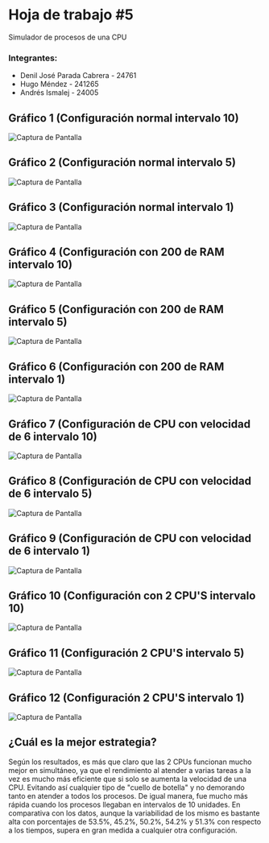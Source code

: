 # Hoja de trabajo #5
Simulador de procesos de una CPU

### Integrantes:
- Denil José Parada Cabrera - 24761
- Hugo Méndez - 241265
- Andrés Ismalej - 24005

## Gráfico 1 (Configuración normal intervalo 10)
![Captura de Pantalla](Graficas/Normal_10.png)

## Gráfico 2 (Configuración normal intervalo 5)
![Captura de Pantalla](Graficas/Normal_5.png)

## Gráfico 3 (Configuración normal intervalo 1)
![Captura de Pantalla](Graficas/Normal_1.png)

## Gráfico 4 (Configuración con 200 de RAM intervalo 10)
![Captura de Pantalla](Graficas/RAM200_10.png)

## Gráfico 5 (Configuración con 200 de RAM intervalo 5)
![Captura de Pantalla](Graficas/RAM200_5.png)

## Gráfico 6 (Configuración con 200 de RAM intervalo 1)
![Captura de Pantalla](Graficas/RAM200_1.png)

## Gráfico 7 (Configuración de CPU con velocidad de 6 intervalo 10)
![Captura de Pantalla](Graficas/CPU6_10.png)

## Gráfico 8 (Configuración de CPU con velocidad de 6 intervalo 5)
![Captura de Pantalla](Graficas/CPU6_5.png)

## Gráfico 9 (Configuración de CPU con velocidad de 6 intervalo 1)
![Captura de Pantalla](Graficas/CPU6_1.png)

## Gráfico 10 (Configuración con 2 CPU'S intervalo 10)
![Captura de Pantalla](Graficas/2CPU_10.png)

## Gráfico 11 (Configuración 2 CPU'S intervalo 5)
![Captura de Pantalla](Graficas/2CPU_5.png)

## Gráfico 12 (Configuración 2 CPU'S intervalo 1)
![Captura de Pantalla](Graficas/2CPU_1.png)

## ¿Cuál es la mejor estrategia?
Según los resultados, es más que claro que las 2 CPUs funcionan mucho mejor en simultáneo, ya que
el rendimiento al atender a varias tareas a la vez es mucho más eficiente que si solo se aumenta 
la velocidad de una CPU. Evitando así cualquier tipo de "cuello de botella" y no demorando tanto en
atender a todos los procesos. De igual manera, fue mucho más rápida cuando los procesos llegaban en 
intervalos de 10 unidades. 
En comparativa con los datos, aunque la variabilidad de los mismo es bastante alta con porcentajes de 
53.5%, 45.2%, 50.2%, 54.2% y 51.3% con respecto a los tiempos, supera en gran medida a cualquier
otra configuración. 
